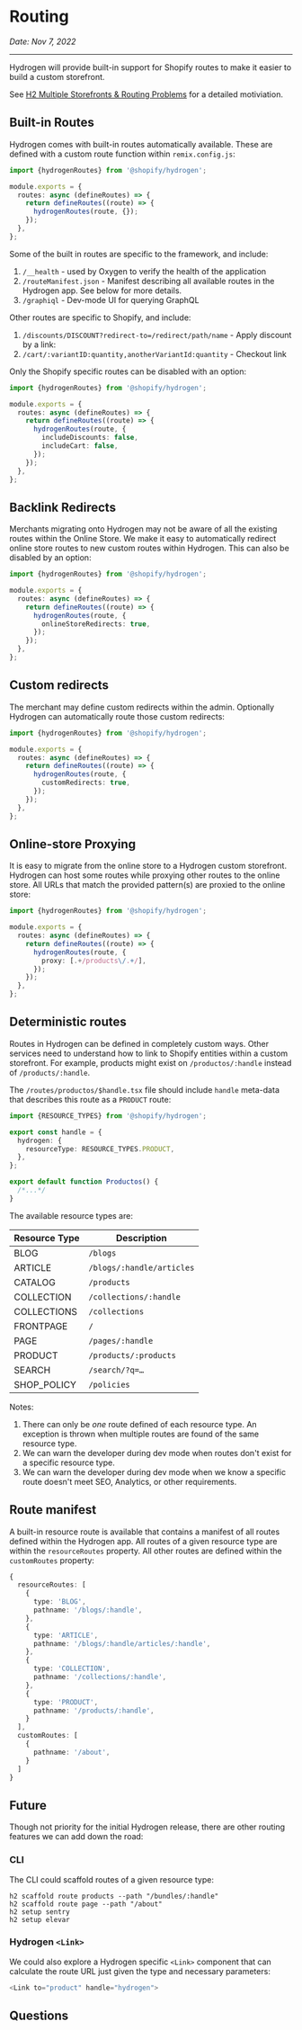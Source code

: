 # Routing

_Date: Nov 7, 2022_

---

Hydrogen will provide built-in support for Shopify routes to make it easier to build a custom storefront.

See [H2 Multiple Storefronts & Routing Problems](https://docs.google.com/document/d/1v0qV3wqAl3wsYvVmJhqBXAqHTX9JdSLjBJ75FJnyW0M/edit#) for a detailed motiviation.

## Built-in Routes

Hydrogen comes with built-in routes automatically available. These are defined with a custom route function within `remix.config.js`:

```ts
import {hydrogenRoutes} from '@shopify/hydrogen';

module.exports = {
  routes: async (defineRoutes) => {
    return defineRoutes((route) => {
      hydrogenRoutes(route, {});
    });
  },
};
```

Some of the built in routes are specific to the framework, and include:

1. `/__health` - used by Oxygen to verify the health of the application
1. `/routeManifest.json` - Manifest describing all available routes in the Hydrogen app. See below for more details.
1. `/graphiql` - Dev-mode UI for querying GraphQL

Other routes are specific to Shopify, and include:

1. `/discounts/DISCOUNT?redirect-to=/redirect/path/name` - Apply discount by a link:
1. `/cart/:variantID:quantity,anotherVariantId:quantity` - Checkout link

Only the Shopify specific routes can be disabled with an option:

```ts
import {hydrogenRoutes} from '@shopify/hydrogen';

module.exports = {
  routes: async (defineRoutes) => {
    return defineRoutes((route) => {
      hydrogenRoutes(route, {
        includeDiscounts: false,
        includeCart: false,
      });
    });
  },
};
```

## Backlink Redirects

Merchants migrating onto Hydrogen may not be aware of all the existing routes within the Online Store. We make it easy to automatically redirect online store routes to new custom routes within Hydrogen. This can also be disabled by an option:

```ts
import {hydrogenRoutes} from '@shopify/hydrogen';

module.exports = {
  routes: async (defineRoutes) => {
    return defineRoutes((route) => {
      hydrogenRoutes(route, {
        onlineStoreRedirects: true,
      });
    });
  },
};
```

## Custom redirects

The merchant may define custom redirects within the admin. Optionally Hydrogen can automatically route those custom redirects:

```ts
import {hydrogenRoutes} from '@shopify/hydrogen';

module.exports = {
  routes: async (defineRoutes) => {
    return defineRoutes((route) => {
      hydrogenRoutes(route, {
        customRedirects: true,
      });
    });
  },
};
```

## Online-store Proxying

It is easy to migrate from the online store to a Hydrogen custom storefront. Hydrogen can host some routes while proxying other routes to the online store. All URLs that match the provided pattern(s) are proxied to the online store:

```ts
import {hydrogenRoutes} from '@shopify/hydrogen';

module.exports = {
  routes: async (defineRoutes) => {
    return defineRoutes((route) => {
      hydrogenRoutes(route, {
        proxy: [.+/products\/.+/],
      });
    });
  },
};
```

## Deterministic routes

Routes in Hydrogen can be defined in completely custom ways. Other services need to understand how to link to Shopify entities within a custom storefront. For example, products might exist on `/productos/:handle` instead of `/products/:handle`.

The `/routes/productos/$handle.tsx` file should include `handle` meta-data that describes this route as a `PRODUCT` route:

```ts
import {RESOURCE_TYPES} from '@shopify/hydrogen';

export const handle = {
  hydrogen: {
    resourceType: RESOURCE_TYPES.PRODUCT,
  },
};

export default function Productos() {
  /*...*/
}
```

The available resource types are:

| **Resource Type** | **Description**           |
| ----------------- | ------------------------- |
| BLOG              | `/blogs`                  |
| ARTICLE           | `/blogs/:handle/articles` |
| CATALOG           | `/products`               |
| COLLECTION        | `/collections/:handle`    |
| COLLECTIONS       | `/collections`            |
| FRONTPAGE         | `/`                       |
| PAGE              | `/pages/:handle`          |
| PRODUCT           | `/products/:products`     |
| SEARCH            | `/search/?q=…`            |
| SHOP_POLICY       | `/policies`               |

Notes:

1. There can only be _one_ route defined of each resource type. An exception is thrown when multiple routes are found of the same resource type.
1. We can warn the developer during dev mode when routes don't exist for a specific resource type.
1. We can warn the developer during dev mode when we know a specific route doesn't meet SEO, Analytics, or other requirements.

## Route manifest

A built-in resource route is available that contains a manifest of all routes defined within the Hydrogen app. All routes of a given resource type are within the `resourceRoutes` property. All other routes are defined within the `customRoutes` property:

```ts
{
  resourceRoutes: [
    {
      type: 'BLOG',
      pathname: '/blogs/:handle',
    },
    {
      type: 'ARTICLE',
      pathname: '/blogs/:handle/articles/:handle',
    },
    {
      type: 'COLLECTION',
      pathname: '/collections/:handle',
    },
    {
      type: 'PRODUCT',
      pathname: '/products/:handle',
    }
  ],
  customRoutes: [
    {
      pathname: '/about',
    }
  ]
}
```

## Future

Though not priority for the initial Hydrogen release, there are other routing features we can add down the road:

### CLI

The CLI could scaffold routes of a given resource type:

```
h2 scaffold route products --path "/bundles/:handle"
h2 scaffold route page --path "/about"
h2 setup sentry
h2 setup elevar
```

### Hydrogen `<Link>`

We could also explore a Hydrogen specific `<Link>` component that can calculate the route URL just given the type and necessary parameters:

```ts
<Link to="product" handle="hydrogen">
```

## Questions
